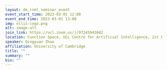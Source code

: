 ```yaml
---
layout: dm_csml_seminar_event
event_start_time: 2023-03-01 12:00
event_end_time: 2023-03-01 13:00
img: ellis-logo.png
alt: image-alt
join_link: https://ucl.zoom.us/j/97245943682
location: Function Space, UCL Centre for Artificial Intelligence, 1st Floor, 90 High Holborn, London WC1V 6BH
speaker: Qingyuan Zhao
affiliation: University of Cambridge
title: ""
summary: ""
bio: ""
---
```

